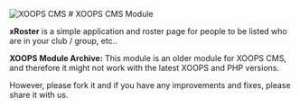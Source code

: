 ![XOOPS CMS](https://avatars2.githubusercontent.com/u/12771439?v=3&s=200)  # XOOPS CMS Module 

**xRoster** is a simple application and roster page for people to be listed who are in your club / group, etc..

**XOOPS Module Archive:** This module is an older module for XOOPS CMS, and therefore it might not work with the latest XOOPS and PHP versions. 

However, please fork it and if you have any improvements and fixes, please share it with us. 


